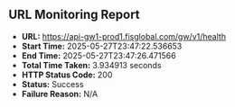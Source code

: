 ## URL Monitoring Report

- **URL:** https://api-gw1-prod1.fisglobal.com/gw/v1/health
- **Start Time:** 2025-05-27T23:47:22.536653
- **End Time:** 2025-05-27T23:47:26.471566
- **Total Time Taken:** 3.934913 seconds
- **HTTP Status Code:** 200
- **Status:** Success
- **Failure Reason:** N/A
